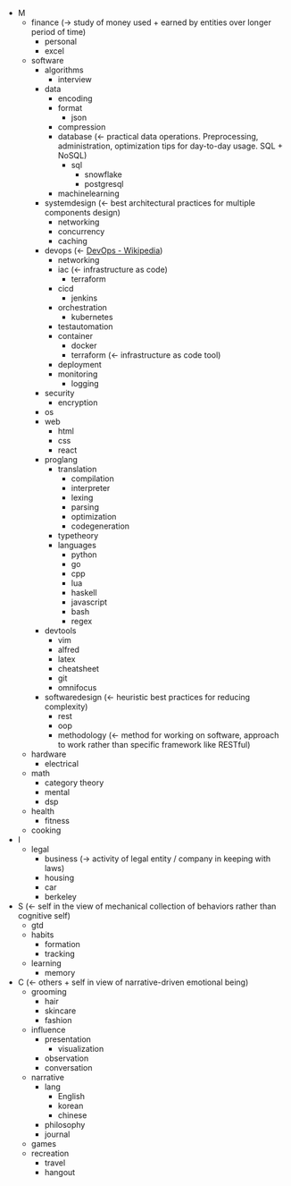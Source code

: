 * M
  * finance (-> study of money used + earned by entities over longer period of time)
    * personal
    * excel
  * software
    * algorithms
      * interview
    * data
      * encoding
      * format
        * json
      * compression
      * database (<- practical data operations.  Preprocessing, administration, optimization tips for day-to-day usage.  SQL + NoSQL)
        * sql
          * snowflake
          * postgresql
      * machinelearning
    * systemdesign (<- best architectural practices for multiple components design)
      * networking
      * concurrency
      * caching
    * devops (<- [DevOps - Wikipedia](https://en.wikipedia.org/wiki/DevOps))
      * networking
      * iac (<- infrastructure as code)
        * terraform
      * cicd
        * jenkins
      * orchestration
        * kubernetes
      * testautomation
      * container
        * docker
        * terraform (<- infrastructure as code tool)
      * deployment
      * monitoring
        * logging
    * security
      * encryption
    * os
    * web
      * html
      * css
      * react
    * proglang
      * translation
        * compilation
        * interpreter
        * lexing
        * parsing
        * optimization
        * codegeneration
      * typetheory
      * languages
        * python
        * go
        * cpp
        * lua
        * haskell
        * javascript
        * bash
        * regex
    * devtools
      * vim
      * alfred
      * latex
      * cheatsheet
      * git
      * omnifocus
    * softwaredesign (<- heuristic best practices for reducing complexity)
      * rest
      * oop
      * methodology (<- method for working on software, approach to work rather than specific framework like RESTful)
  * hardware
    * electrical
  * math
    * category theory
    * mental
    * dsp
  * health
    * fitness
  * cooking
* I
  * legal
    * business (-> activity of legal entity / company in keeping with laws)
    * housing
    * car
    * berkeley
* S  (<- self in the view of mechanical collection of behaviors rather than cognitive self)
  * gtd
  * habits
    * formation
    * tracking
  * learning
    * memory
* C (<- others + self in view of narrative-driven emotional being)
  * grooming
    * hair
    * skincare
    * fashion
  * influence
    * presentation
      * visualization
    * observation
    * conversation
  * narrative
    * lang
      * English
      * korean
      * chinese
    * philosophy
    * journal
  * games
  * recreation
    * travel
    * hangout

